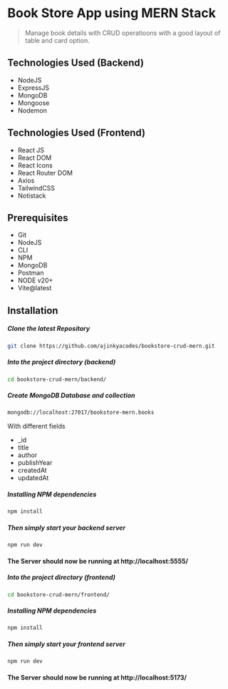 # Book Store App using MERN Stack
> Manage book details with CRUD operatioons with a good layout of table and card option.

## Technologies Used (Backend)
- NodeJS
- ExpressJS
- MongoDB
- Mongoose
- Nodemon

## Technologies Used (Frontend)
- React JS
- React DOM
- React Icons
- React Router DOM
- Axios
- TailwindCSS
- Notistack

## Prerequisites
- Git
- NodeJS
- CLI
- NPM
- MongoDB
- Postman
- NODE v20+
- Vite@latest

## Installation

##### Clone the latest Repository

```bash
git clone https://github.com/ajinkyacodes/bookstore-crud-mern.git
```

##### Into the project directory (backend)

```bash
cd bookstore-crud-mern/backend/
```

##### Create MongoDB Database and collection

```bash
mongodb://localhost:27017/bookstore-mern.books
```

With different fields
- _id
- title
- author
- publishYear
- createdAt
- updatedAt

##### Installing NPM dependencies

```bash
npm install
```

##### Then simply start your backend server

```bash
npm run dev
```
#### The Server should now be running at http://localhost:5555/ 


##### Into the project directory (frontend)

```bash
cd bookstore-crud-mern/frontend/
```

##### Installing NPM dependencies

```bash
npm install
```

##### Then simply start your frontend server

```bash
npm run dev
```
#### The Server should now be running at http://localhost:5173/ 